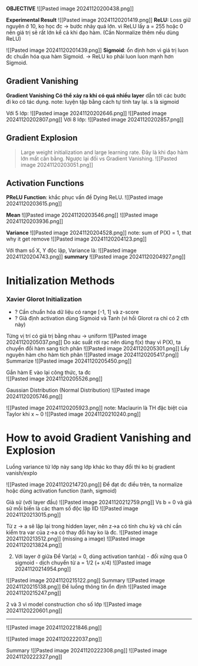 **OBJECTIVE**
![[Pasted image 20241120200438.png]]

**Experimental Result**
![[Pasted image 20241120201419.png]]
**ReLU:** Loss giữ nguyên ở 10, ko học đc -> bước nhảy quá lớn. vì ReLU lấy a = 255 hoặc 0 nên giá trị sẽ rất lớn kể cả khi đạo hàm.
(Cần Normalize thêm nếu dùng ReLU)

![[Pasted image 20241120201439.png]]
**Sigmoid**: ổn định hơn vì giá trị luon đc chuẩn hóa qua hàm Sigmoid.
-> ReLU ko phải luon luon mạnh hơn Sigmoid.

## Gradient Vanishing

**Gradient Vanishing Có thể xảy ra khi có quá nhiều layer** dẫn tới các bước đi ko có tác dụng.
note: luyện tập bằng cách tự tính tay lại. s là sigmoid 

Với 5 lớp:
![[Pasted image 20241120202646.png]]
![[Pasted image 20241120202807.png]]
Với 8 lớp:
![[Pasted image 20241120202857.png]]

## Gradient Explosion
>Large weight initialization and large learning rate. Đây là khi đạo hàm lớn mất cân bằng. Ngược lại đối vs Gradient Vanishing.
![[Pasted image 20241120203051.png]]

## Activation Functions
**PReLU Function**: khắc phục vấn đề Dying ReLU.
![[Pasted image 20241120203615.png]]

**Mean**
![[Pasted image 20241120203546.png]]
![[Pasted image 20241120203936.png]]

**Variance**
![[Pasted image 20241120204528.png]]
note: sum of P(X) = 1, that why it get remove
![[Pasted image 20241120204123.png]]

Với tham số X, Y độc lập, Variance là:
![[Pasted image 20241120204743.png]]
**summary**
![[Pasted image 20241120204927.png]]

# Initialization Methods
### Xavier Glorot Initialization
+ ? Cần chuẩn hóa dữ liệu có range [-1, 1] và z-score
+ ? Giả định activation dùng Sigmoid và Tanh (vì hồi Glorot ra chỉ có 2 cth này)

Từng vị trí có giá trị bằng nhau -> uniform
![[Pasted image 20241120205037.png]]
Do xác suất rời rạc nên dùng f(x) thay vì P(X), ta chuyển đổi hàm sang tích phân
![[Pasted image 20241120205301.png]]
Lấy nguyên hàm cho hàm tích phân
![[Pasted image 20241120205417.png]]
Summarize
![[Pasted image 20241120205450.png]]

Gắn hàm E vào lại công thức, ta đc  
![[Pasted image 20241120205526.png]]

Gaussian Distribution (Normal Distribution)
![[Pasted image 20241120205746.png]]

![[Pasted image 20241120205923.png]]
note: Maclaurin là TH đặc biệt của Taylor khi x ~ 0
![[Pasted image 20241120210240.png]]
 
# How to avoid Gradient Vanishing and Explosion

Luồng variance từ lớp này sang lớp khác ko thay đổi thì ko bị gradient vanish/explo

![[Pasted image 20241120214720.png]]
Để đạt đc điều trên, ta normalize hoặc dùng activation function (tanh, sigmoid)

Giả sử (với layer đầu)
![[Pasted image 20241120212759.png]]
Vs b = 0  và giả sử mỗi biến là các tham số độc lập IID
![[Pasted image 20241120213015.png]]

Từ z -> a sẽ lặp lại trong hidden layer, nên z->a có tính chu kỳ và chỉ cần kiểm tra var của z->a có thay đổi hay ko là đc.
![[Pasted image 20241120213512.png]]
(missing a image)
![[Pasted image 20241120213824.png]]


2) Với layer ở giữa
Để Var(a) = 0, dùng activation
	tanh(a) - đối xứng qua 0
	sigmoid - dịch chuyển từ a = 1/2 (+ x/4)
![[Pasted image 20241120214954.png]]

![[Pasted image 20241120215122.png]]
Summary
![[Pasted image 20241120215138.png]]
Để luồng thông tin ổn định
![[Pasted image 20241120215247.png]]

2 và 3 vì model construction cho số lớp 
![[Pasted image 20241120220601.png]]

---

![[Pasted image 20241120221846.png]]

![[Pasted image 20241120222037.png]]

Summary
![[Pasted image 20241120222308.png]]
![[Pasted image 20241120222327.png]]

